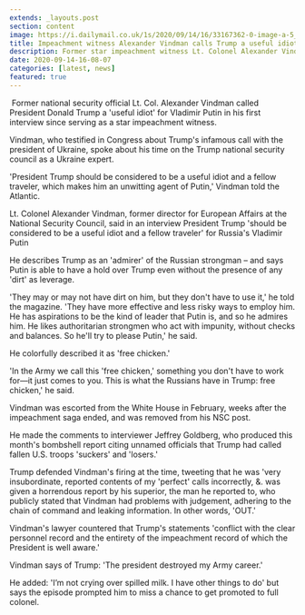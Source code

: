 ```yaml
---
extends: _layouts.post
section: content
image: https://i.dailymail.co.uk/1s/2020/09/14/16/33167362-0-image-a-5_1600095708957.jpg 
title: Impeachment witness Alexander Vindman calls Trump a useful idiot and fellow traveler of Putin 
description: Former star impeachment witness Lt. Colonel Alexander Vindman said in an interview President Trump should be considered to be a useful idiot and a fellow traveler for Russias Vladimir Putin. 
date: 2020-09-14-16-08-07 
categories: [latest, news] 
featured: true 
--- 
```

 Former national security official Lt. Col. Alexander Vindman called President Donald Trump a 'useful idiot' for Vladimir Putin in his first interview since serving as a star impeachment witness.

Vindman, who testified in Congress about Trump's infamous call with the president of Ukraine, spoke about his time on the Trump national security council as a Ukraine expert.   

'President Trump should be considered to be a useful idiot and a fellow traveler, which makes him an unwitting agent of Putin,' Vindman told the Atlantic.

Lt. Colonel Alexander Vindman, former director for European Affairs at the National Security Council, said in an interview President Trump 'should be considered to be a useful idiot and a fellow traveler' for Russia's Vladimir Putin

He describes Trump as an 'admirer' of the Russian strongman – and says Putin is able to have a hold over Trump even without the presence of any 'dirt' as leverage. 

'They may or may not have dirt on him, but they don't have to use it,' he told the magazine. 'They have more effective and less risky ways to employ him. He has aspirations to be the kind of leader that Putin is, and so he admires him. He likes authoritarian strongmen who act with impunity, without checks and balances. So he'll try to please Putin,' he said.

He colorfully described it as 'free chicken.' 

'In the Army we call this 'free chicken,' something you don't have to work for—it just comes to you. This is what the Russians have in Trump: free chicken,' he said. 

Vindman was escorted from the White House in February, weeks after the impeachment saga ended, and was removed from his NSC post. 

He made the comments to interviewer Jeffrey Goldberg, who produced this month's bombshell report citing unnamed officials that Trump had called fallen U.S. troops 'suckers' and 'losers.'

Trump defended Vindman's firing at the time, tweeting that he was 'very insubordinate, reported contents of my 'perfect' calls incorrectly, &. was given a horrendous report by his superior, the man he reported to, who publicly stated that Vindman had problems with judgement, adhering to the chain of command and leaking information. In other words, 'OUT.'

Vindman's lawyer countered that Trump's statements 'conflict with the clear personnel record and the entirety of the impeachment record of which the President is well aware.' 

Vindman says of Trump: 'The president destroyed my Army career.'

He added: 'I’m not crying over spilled milk. I have other things to do' but says the episode prompted him to miss a chance to get promoted to full colonel.

